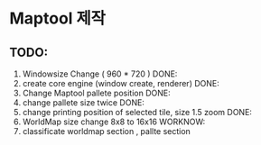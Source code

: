 # Maptool 제작

## TODO:
01. Windowsize Change ( 960 * 720 ) DONE:
02. create core engine (window create, renderer) DONE:
03. Change Maptool pallete position DONE:
04. change pallete size twice DONE:
05. change printing position of selected tile, size 1.5 zoom DONE:
06. WorldMap size change 8x8 to 16x16 WORKNOW:
04. classificate worldmap section , pallte section